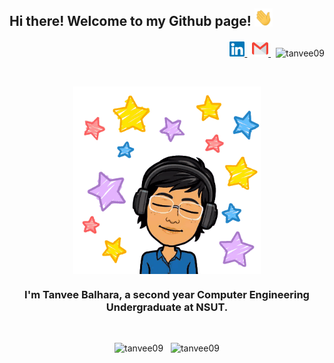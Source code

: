 ## Hi there!  Welcome to my Github page! <img src="https://github.com/tanvee09/tanvee09/blob/master/images/Hi.gif" width="29px">  
<p align="right">
  <a href="https://www.linkedin.com/in/tanvee-balhara">
    <img alt="Tanvee Balhara | Linkedin" width="24px" src="https://github.com/tanvee09/tanvee09/blob/master/images/Linkedin.svg" />
  </a> &nbsp;
  <a href="mailto:balharatanvee@gmail.com">
    <img alt="Tanvee Balhara | Gmail" width="26px" src="https://github.com/tanvee09/tanvee09/blob/master/images/Gmail.svg" />
  </a> &nbsp;
  <img src="https://komarev.com/ghpvc/?username=tanvee09&label=Profile%20views&color=0e75b6&style=flat" alt="tanvee09" height="24px"/>
</p> 
<br/>
<p align="center">
<img src="https://github.com/tanvee09/tanvee09/blob/master/images/heya.gif" width="300px" align="center">
</p>
  
<h3 align="center">
I'm Tanvee Balhara, a second year Computer Engineering Undergraduate at NSUT.  
</h3>

<!--  
- 🔭 I’m currently working on a Web Development project
- 🌱 I’m currently learning Machine Learning
- 🤔 I’m looking forward to learning App Development -->

  
  
<br/>  

<p align="center"><img src="https://github-readme-stats.vercel.app/api/top-langs?username=tanvee09&show_icons=true&locale=en&layout=compact" alt="tanvee09" height="150"/> &nbsp; <img src="https://github-readme-stats.vercel.app/api?username=tanvee09&show_icons=true&locale=en&count_private=true&hide=stars,issues" alt="tanvee09" height="150"/></p>

